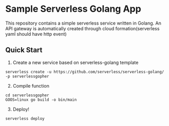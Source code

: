 # Sample Serverless Golang App

This repository contains a simple serverless service written in Golang. An API gateway is automatically created through cloud formation(serverless yaml should have http event) 

## Quick Start

1. Create a new service based on serverless-golang template

```
serverless create -u https://github.com/serverless/serverless-golang/ -p serverlessgopher
```

2. Compile function

```
cd serverlessgopher
GOOS=linux go build -o bin/main
```

3. Deploy!

```
serverless deploy
```

